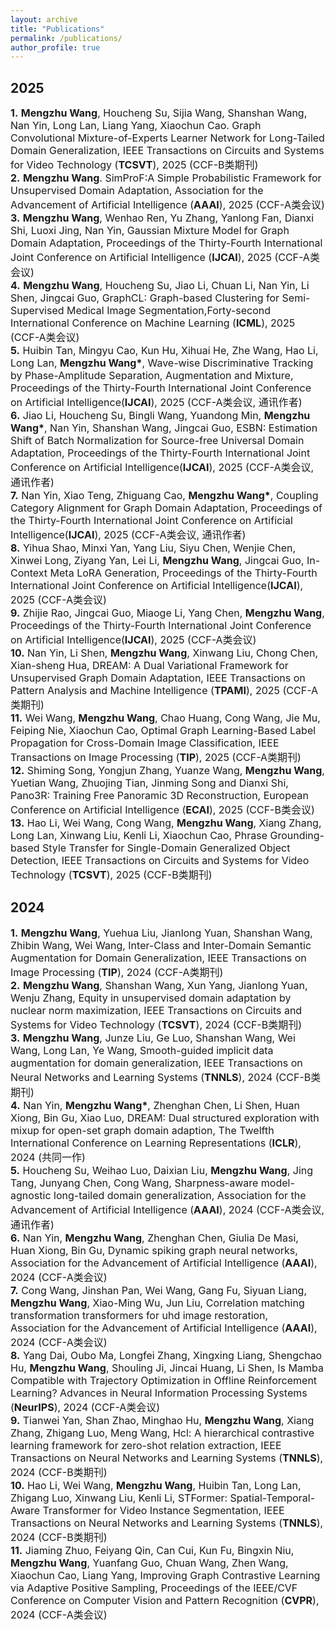 ```yaml
---
layout: archive
title: "Publications"
permalink: /publications/
author_profile: true
---
```

**2025**
----

<span style="font-size: medium;"><strong>1.</strong> **Mengzhu Wang**, Houcheng Su, Sijia Wang, Shanshan Wang, Nan Yin, Long Lan, Liang Yang, Xiaochun Cao. Graph Convolutional Mixture-of-Experts Learner Network for Long-Tailed Domain Generalization, IEEE Transactions on Circuits and Systems for Video Technology (**TCSVT**), 2025 (CCF-B类期刊)</span><br>
<span style="font-size: medium;"><strong>2.</strong> **Mengzhu Wang**. SimProF:A Simple Probabilistic Framework for Unsupervised Domain Adaptation, Association for the Advancement of Artificial Intelligence (**AAAI**), 2025 (CCF-A类会议)</span><br>
<span style="font-size: medium;"><strong>3.</strong> **Mengzhu Wang**, Wenhao Ren, Yu Zhang, Yanlong Fan, Dianxi Shi, Luoxi Jing, Nan Yin, Gaussian Mixture Model for Graph Domain Adaptation,  Proceedings of the Thirty-Fourth International Joint Conference on Artificial Intelligence (**IJCAI**), 2025 (CCF-A类会议)</span><br>
<span style="font-size: medium;"><strong>4.</strong> **Mengzhu Wang**, Houcheng Su, Jiao Li, Chuan Li, Nan Yin, Li Shen, Jingcai Guo, GraphCL: Graph-based Clustering for Semi-Supervised Medical Image Segmentation,Forty-second International Conference on Machine Learning (**ICML**), 2025  (CCF-A类会议)</span><br>
<span style="font-size: medium;"><strong>5.</strong> Huibin Tan, Mingyu Cao, Kun Hu, Xihuai He, Zhe Wang, Hao Li, Long Lan, **Mengzhu Wang\***, Wave-wise Discriminative Tracking by Phase-Amplitude Separation, Augmentation and Mixture,  Proceedings of the Thirty-Fourth International Joint Conference on Artificial Intelligence(**IJCAI**), 2025 (CCF-A类会议, 通讯作者)</span><br>
<span style="font-size: medium;"><strong>6.</strong> Jiao Li, Houcheng Su, Bingli Wang, Yuandong Min, **Mengzhu Wang\***, Nan Yin, Shanshan Wang, Jingcai Guo, ESBN: Estimation Shift of Batch Normalization for Source-free Universal Domain
Adaptation, Proceedings of the Thirty-Fourth International Joint Conference on Artificial Intelligence(**IJCAI**), 2025 (CCF-A类会议, 通讯作者)</span><br>
<span style="font-size: medium;"><strong>7.</strong> Nan Yin, Xiao Teng, Zhiguang Cao, **Mengzhu Wang\***, Coupling Category Alignment for Graph Domain Adaptation, Proceedings of the Thirty-Fourth International Joint Conference on Artificial Intelligence(**IJCAI**), 2025 (CCF-A类会议, 通讯作者)</span><br>
<span style="font-size: medium;"><strong>8.</strong> Yihua Shao, Minxi Yan, Yang Liu, Siyu Chen, Wenjie Chen, Xinwei Long, Ziyang Yan, Lei Li, **Mengzhu Wang**, Jingcai Guo, In-Context Meta LoRA Generation, Proceedings of the Thirty-Fourth International Joint Conference on Artificial Intelligence(**IJCAI**), 2025 (CCF-A类会议)</span><br>
<span style="font-size: medium;"><strong>9.</strong> Zhijie Rao, Jingcai Guo, Miaoge Li, Yang Chen, **Mengzhu Wang**, Proceedings of the Thirty-Fourth International Joint Conference on Artificial Intelligence(**IJCAI**), 2025 (CCF-A类会议)</span><br>
<span style="font-size: medium;"><strong>10.</strong> Nan Yin, Li Shen, **Mengzhu Wang**, Xinwang Liu, Chong Chen, Xian-sheng Hua, DREAM: A Dual Variational Framework for Unsupervised Graph Domain Adaptation, IEEE Transactions on Pattern Analysis and Machine Intelligence (**TPAMI**), 2025 (CCF-A类期刊)</span><br>
<span style="font-size: medium;"><strong>11.</strong> Wei Wang, **Mengzhu Wang**, Chao Huang, Cong Wang, Jie Mu, Feiping Nie, Xiaochun Cao, Optimal Graph Learning-Based Label Propagation for Cross-Domain Image Classification, IEEE Transactions on Image Processing (**TIP**), 2025 (CCF-A类期刊)</span><br>
<span style="font-size: medium;"><strong>12.</strong> Shiming Song, Yongjun Zhang, Yuanze Wang, **Mengzhu Wang**, Yuetian Wang, Zhuojing Tian, Jinming Song and Dianxi Shi, Pano3R: Training Free Panoramic 3D Reconstruction, European Conference on Artificial Intelligence (**ECAI**), 2025 (CCF-B类会议)</span><br>
<span style="font-size: medium;"><strong>13.</strong> Hao Li, Wei Wang, Cong Wang, **Mengzhu Wang**, Xiang Zhang, Long Lan, Xinwang Liu, Kenli Li, Xiaochun Cao, Phrase Grounding-based Style Transfer for Single-Domain Generalized Object Detection, IEEE Transactions on Circuits and Systems for Video Technology (**TCSVT**), 2025 (CCF-B类期刊)</span>

**2024**
----

<span style="font-size: medium;"><strong>1.</strong> **Mengzhu Wang**, Yuehua Liu, Jianlong Yuan, Shanshan Wang, Zhibin Wang, Wei Wang, Inter-Class and Inter-Domain Semantic Augmentation for Domain Generalization, IEEE Transactions on Image Processing (**TIP**), 2024 (CCF-A类期刊)</span><br>
<span style="font-size: medium;"><strong>2.</strong> **Mengzhu Wang**, Shanshan Wang, Xun Yang, Jianlong Yuan, Wenju Zhang, Equity in unsupervised domain adaptation by nuclear norm maximization, IEEE Transactions on Circuits and Systems for Video Technology (**TCSVT**), 2024 (CCF-B类期刊)</span><br>
<span style="font-size: medium;"><strong>3.</strong> **Mengzhu Wang**, Junze Liu, Ge Luo, Shanshan Wang, Wei Wang, Long Lan, Ye Wang, Smooth-guided implicit data augmentation for domain generalization, IEEE Transactions on Neural Networks and Learning Systems (**TNNLS**), 2024 (CCF-B类期刊)</span><br>
<span style="font-size: medium;"><strong>4.</strong> Nan Yin, **Mengzhu Wang\***, Zhenghan Chen, Li Shen, Huan Xiong, Bin Gu, Xiao Luo, DREAM: Dual structured exploration with mixup for open-set graph domain adaption, The Twelfth International Conference on Learning Representations (**ICLR**), 2024 (共同一作)</span><br>
<span style="font-size: medium;"><strong>5.</strong> Houcheng Su, Weihao Luo, Daixian Liu, **Mengzhu Wang**, Jing Tang, Junyang Chen, Cong Wang,  Sharpness-aware model-agnostic long-tailed domain generalization, Association for the Advancement of Artificial Intelligence (**AAAI**), 2024 (CCF-A类会议, 通讯作者)</span><br>
<span style="font-size: medium;"><strong>6.</strong> Nan Yin, **Mengzhu Wang**, Zhenghan Chen, Giulia De Masi, Huan Xiong, Bin Gu, Dynamic spiking graph neural networks, Association for the Advancement of Artificial Intelligence (**AAAI**), 2024 (CCF-A类会议)</span><br>
<span style="font-size: medium;"><strong>7.</strong> Cong Wang, Jinshan Pan, Wei Wang, Gang Fu, Siyuan Liang, **Mengzhu Wang**, Xiao-Ming Wu, Jun Liu, Correlation matching transformation transformers for uhd image restoration, Association for the Advancement of Artificial Intelligence (**AAAI**), 2024 (CCF-A类会议)</span><br>
<span style="font-size: medium;"><strong>8.</strong> Yang Dai, Oubo Ma, Longfei Zhang, Xingxing Liang, Shengchao Hu, **Mengzhu Wang**, Shouling Ji, Jincai Huang, Li Shen, Is Mamba Compatible with Trajectory Optimization in Offline Reinforcement Learning? Advances in Neural Information Processing Systems (**NeurIPS**), 2024 (CCF-A类会议)</span><br>
<span style="font-size: medium;"><strong>9.</strong> Tianwei Yan, Shan Zhao, Minghao Hu, **Mengzhu Wang**, Xiang Zhang, Zhigang Luo, Meng Wang, Hcl: A hierarchical contrastive learning framework for zero-shot relation extraction, IEEE Transactions on Neural Networks and Learning Systems (**TNNLS**), 2024 (CCF-B类期刊)</span><br>
<span style="font-size: medium;"><strong>10.</strong>  Hao Li, Wei Wang, **Mengzhu Wang**, Huibin Tan, Long Lan, Zhigang Luo, Xinwang Liu, Kenli Li, STFormer: Spatial-Temporal-Aware Transformer for Video Instance Segmentation, IEEE Transactions on Neural Networks and Learning Systems (**TNNLS**), 2024 (CCF-B类期刊)</span><br>
<span style="font-size: medium;"><strong>11.</strong> Jiaming Zhuo, Feiyang Qin, Can Cui, Kun Fu, Bingxin Niu, **Mengzhu Wang**, Yuanfang Guo, Chuan Wang, Zhen Wang, Xiaochun Cao, Liang Yang, Improving Graph Contrastive Learning via Adaptive Positive Sampling, Proceedings of the IEEE/CVF Conference on Computer Vision and Pattern Recognition (**CVPR**), 2024 (CCF-A类会议)</span>



